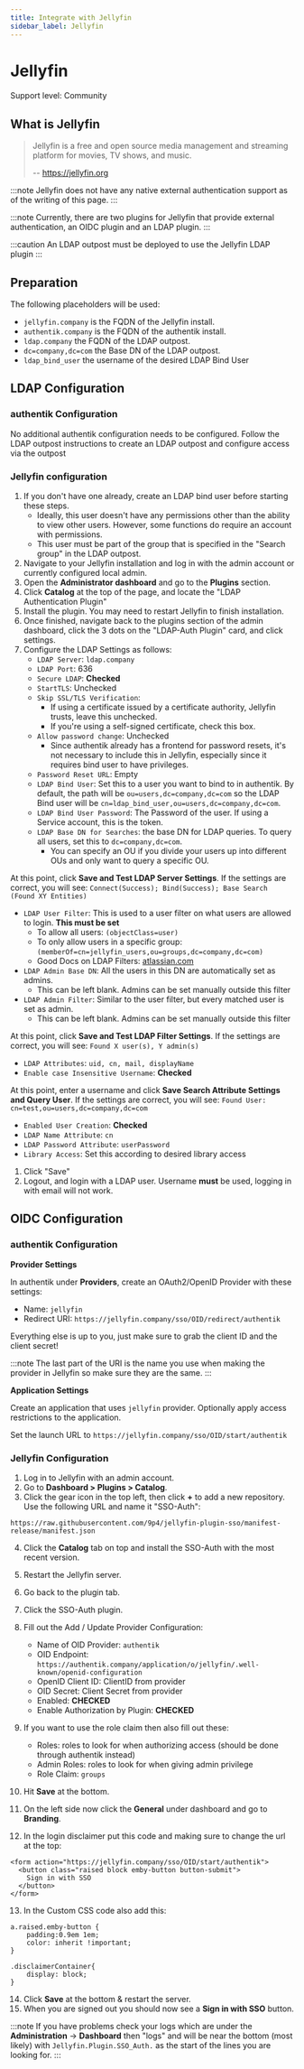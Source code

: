 ```yaml
---
title: Integrate with Jellyfin
sidebar_label: Jellyfin
---
```


# Jellyfin

<span class="badge badge--secondary">Support level: Community</span>

## What is Jellyfin

> Jellyfin is a free and open source media management and streaming platform for movies, TV shows, and music.
>
> -- https://jellyfin.org

:::note
Jellyfin does not have any native external authentication support as of the writing of this page.
:::

:::note
Currently, there are two plugins for Jellyfin that provide external authentication, an OIDC plugin and an LDAP plugin.
:::

:::caution
An LDAP outpost must be deployed to use the Jellyfin LDAP plugin
:::

## Preparation

The following placeholders will be used:

-   `jellyfin.company` is the FQDN of the Jellyfin install.
-   `authentik.company` is the FQDN of the authentik install.
-   `ldap.company` the FQDN of the LDAP outpost.
-   `dc=company,dc=com` the Base DN of the LDAP outpost.
-   `ldap_bind_user` the username of the desired LDAP Bind User

## LDAP Configuration

### authentik Configuration

No additional authentik configuration needs to be configured. Follow the LDAP outpost instructions to create an LDAP outpost and configure access via the outpost

### Jellyfin configuration

1. If you don't have one already, create an LDAP bind user before starting these steps.
    - Ideally, this user doesn't have any permissions other than the ability to view other users. However, some functions do require an account with permissions.
    - This user must be part of the group that is specified in the "Search group" in the LDAP outpost.
2. Navigate to your Jellyfin installation and log in with the admin account or currently configured local admin.
3. Open the **Administrator dashboard** and go to the **Plugins** section.
4. Click **Catalog** at the top of the page, and locate the "LDAP Authentication Plugin"
5. Install the plugin. You may need to restart Jellyfin to finish installation.
6. Once finished, navigate back to the plugins section of the admin dashboard, click the 3 dots on the "LDAP-Auth Plugin" card, and click settings.
7. Configure the LDAP Settings as follows:
    - `LDAP Server`: `ldap.company`
    - `LDAP Port`: 636
    - `Secure LDAP`: **Checked**
    - `StartTLS`: Unchecked
    - `Skip SSL/TLS Verification`:
        - If using a certificate issued by a certificate authority, Jellyfin trusts, leave this unchecked.
        - If you're using a self-signed certificate, check this box.
    - `Allow password change`: Unchecked
        - Since authentik already has a frontend for password resets, it's not necessary to include this in Jellyfin, especially since it requires bind user to have privileges.
    - `Password Reset URL`: Empty
    - `LDAP Bind User`: Set this to a user you want to bind to in authentik. By default, the path will be `ou=users,dc=company,dc=com` so the LDAP Bind user will be `cn=ldap_bind_user,ou=users,dc=company,dc=com`.
    - `LDAP Bind User Password`: The Password of the user. If using a Service account, this is the token.
    - `LDAP Base DN for Searches`: the base DN for LDAP queries. To query all users, set this to `dc=company,dc=com`.
        - You can specify an OU if you divide your users up into different OUs and only want to query a specific OU.

At this point, click **Save and Test LDAP Server Settings**. If the settings are correct, you will see:
`Connect(Success); Bind(Success); Base Search (Found XY Entities)`

-   `LDAP User Filter`: This is used to a user filter on what users are allowed to login. **This must be set**
    -   To allow all users: `(objectClass=user)`
    -   To only allow users in a specific group: `(memberOf=cn=jellyfin_users,ou=groups,dc=company,dc=com)`
    -   Good Docs on LDAP Filters: [atlassian.com](https://confluence.atlassian.com/kb/how-to-write-ldap-search-filters-792496933.html)
-   `LDAP Admin Base DN`: All the users in this DN are automatically set as admins.
    -   This can be left blank. Admins can be set manually outside this filter
-   `LDAP Admin Filter`: Similar to the user filter, but every matched user is set as admin.
    -   This can be left blank. Admins can be set manually outside this filter

At this point, click **Save and Test LDAP Filter Settings**. If the settings are correct, you will see:
`Found X user(s), Y admin(s)`

-   `LDAP Attributes`: `uid, cn, mail, displayName`
-   `Enable case Insensitive Username`: **Checked**

At this point, enter a username and click **Save Search Attribute Settings and Query User**. If the settings are correct, you will see:
`Found User: cn=test,ou=users,dc=company,dc=com`

-   `Enabled User Creation`: **Checked**
-   `LDAP Name Attribute`: `cn`
-   `LDAP Password Attribute`: `userPassword`
-   `Library Access`: Set this according to desired library access

1. Click "Save"
2. Logout, and login with a LDAP user. Username **must** be used, logging in with email will not work.

## OIDC Configuration

### authentik Configuration

**Provider Settings**

In authentik under **Providers**, create an OAuth2/OpenID Provider with these settings:

-   Name: `jellyfin`
-   Redirect URI: `https://jellyfin.company/sso/OID/redirect/authentik`

Everything else is up to you, just make sure to grab the client ID and the client secret!

:::note
The last part of the URI is the name you use when making the provider in Jellyfin so make sure they are the same.
:::

**Application Settings**

Create an application that uses `jellyfin` provider. Optionally apply access restrictions to the application.

Set the launch URL to `https://jellyfin.company/sso/OID/start/authentik`

### Jellyfin Configuration

1. Log in to Jellyfin with an admin account.
2. Go to **Dashboard > Plugins > Catalog**.
3. Click the gear icon in the top left, then click **+** to add a new repository. Use the following URL and name it "SSO-Auth":

```
https://raw.githubusercontent.com/9p4/jellyfin-plugin-sso/manifest-release/manifest.json
```

4. Click the **Catalog** tab on top and install the SSO-Auth with the most recent version.
5. Restart the Jellyfin server.
6. Go back to the plugin tab.
7. Click the SSO-Auth plugin.
8. Fill out the Add / Update Provider Configuration:

    - Name of OID Provider: `authentik`
    - OID Endpoint: `https://authentik.company/application/o/jellyfin/.well-known/openid-configuration`
    - OpenID Client ID: ClientID from provider
    - OID Secret: Client Secret from provider
    - Enabled: **CHECKED**
    - Enable Authorization by Plugin: **CHECKED**

9. If you want to use the role claim then also fill out these:

    - Roles: roles to look for when authorizing access (should be done through authentik instead)
    - Admin Roles: roles to look for when giving admin privilege
    - Role Claim: `groups`

10. Hit **Save** at the bottom.
11. On the left side now click the **General** under dashboard and go to **Branding**.
12. In the login disclaimer put this code and making sure to change the url at the top:

```
<form action="https://jellyfin.company/sso/OID/start/authentik">
  <button class="raised block emby-button button-submit">
    Sign in with SSO
  </button>
</form>
```

13. In the Custom CSS code also add this:

```
a.raised.emby-button {
    padding:0.9em 1em;
    color: inherit !important;
}

.disclaimerContainer{
    display: block;
}
```

14. Click **Save** at the bottom & restart the server.
15. When you are signed out you should now see a **Sign in with SSO** button.

:::note
If you have problems check your logs which are under the **Administration** -> **Dashboard** then "logs" and will be near the bottom (most likely) with `Jellyfin.Plugin.SSO_Auth.` as the start of the lines you are looking for.
:::
